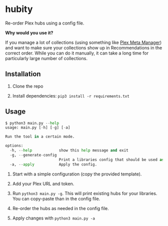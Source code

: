 # hubity

Re-order Plex hubs using a config file.

**Why would you use it?**

If you manage a lot of collections (using something like [Plex Meta Manager](https://metamanager.wiki/en/latest/)) and want to make sure your collections show up in Recommendations in the correct order. While you can do it manually, it can take a long time for particularly large number of collections.

## Installation

1. Clone the repo

1. Install dependencies: `pip3 install -r requirements.txt`

## Usage

```python
$ python3 main.py --help
usage: main.py [-h] [-g] [-a]

Run the tool in a certain mode.

options:
  -h, --help            show this help message and exit
  -g, --generate-config
                        Print a libraries config that should be used as a starting point.
  -a, --apply           Apply the config.
```

1. Start with a simple configuration (copy the provided template).

1. Add your Plex URL and token.

1. Run `python3 main.py -g`. This will print existing hubs for your libraries. You can copy-paste than in the config file.

1. Re-order the hubs as needed in the config file.

1. Apply changes with `python3 main.py -a`

